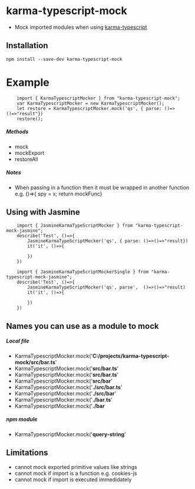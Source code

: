 # karma-typescript-mock
* Mock imported modules when using [karma-typescript](https://github.com/monounity/karma-typescript/)

## Installation

```
npm install --save-dev karma-typescript-mock
```

# Example
```
    import { KarmaTypescriptMocker } from "karma-typescript-mock";
    var KarmaTypescriptMocker = new KarmaTypescriptMocker();
    let restore = KarmaTypescriptMocker.mock('qs', { parse: ()=>()=>"result"})
    restore();
```

##### Methods
* mock
* mockExport
* restoreAll

##### Notes
* When passing in a function then it must be wrapped in another function e.g. ()=>{ spy = x; return mockFunc}


## Using with Jasmine
```
    import { JasmineKarmaTypeScriptMocker } from "karma-typescript-mock-jasmine";
    describe('Test', ()=>{
        JasmineKarmaTypeScriptMocker('qs', { parse: ()=>()=>"result})
        it('it', ()=>{

        })
    })
```

```
    import { JasmineKarmaTypeScriptMockerSingle } from "karma-typescript-mock-jasmine";
    describe('Test', ()=>{
        JasmineKarmaTypeScriptMocker('qs', parse',  ()=>()=>"result)
        it('it', ()=>{
            
        })
    })
```

## Names you can use as a module to mock
##### Local file
* KarmaTypescriptMocker.mock('**C:/projects/karma-typescript-mock/src/bar.ts**'
* KarmaTypescriptMocker.mock('**src/bar.ts**'
* KarmaTypescriptMocker.mock('**src/bar.ts**'
* KarmaTypescriptMocker.mock('**src/bar**'
* KarmaTypescriptMocker.mock('**./src/bar.ts**'
* KarmaTypescriptMocker.mock('**./src/bar**'
* KarmaTypescriptMocker.mock('**./bar.ts**'
* KarmaTypescriptMocker.mock('**./bar**
##### npm module
* KarmaTypescriptMocker.mock('**query-string**'


## Limitations
* cannot mock exported primitive values like strings
* cannot mock if import is a function e.g. cookies-js
* cannot mock if import is executed immedidately